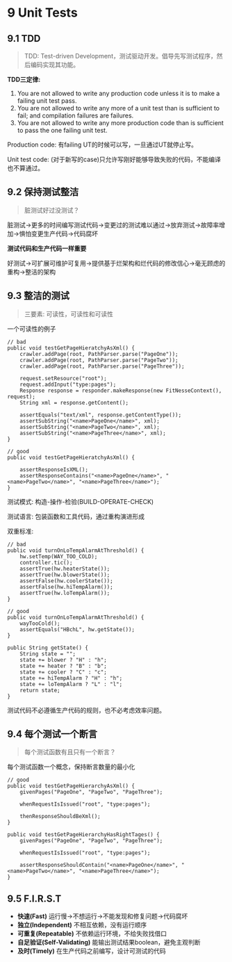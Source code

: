 # 9 Unit Tests

## 9.1 TDD
> TDD: Test-driven Development，测试驱动开发。倡导先写测试程序，然后编码实现其功能。

**TDD三定律:**

1. You are not allowed to write any production code unless it is to make a failing unit test pass.
2. You are not allowed to write any more of a unit test than is sufficient to fail; and compilation failures are failures.
3. You are not allowed to write any more production code than is sufficient to pass the one failing unit test.

Production code: 有failing UT的时候可以写，一旦通过UT就停止写。

Unit test code: (对于新写的case)只允许写刚好能够导致失败的代码，不能编译也不算通过。

## 9.2 保持测试整洁
> 脏测试好过没测试？

脏测试->更多的时间编写测试代码->变更过的测试难以通过->放弃测试->故障率增加->惧怕变更生产代码->代码腐坏

**测试代码和生产代码一样重要**

好测试->可扩展可维护可复用->提供基于烂架构和烂代码的修改信心->毫无顾虑的重构->整洁的架构

## 9.3 整洁的测试
> 三要素: 可读性，可读性和可读性

一个可读性的例子

```
// bad
public void testGetPageHieratchyAsXml() {
    crawler.addPage(root, PathParser.parse("PageOne"));
    crawler.addPage(root, PathParser.parse("PageTwo"));
    crawler.addPage(root, PathParser.parse("PageThree"));
    
    request.setResource("root");
    request.addInput("type:pages");
    Response response = responder.makeResponse(new FitNesseContext(), request);
    String xml = response.getContent();
    
    assertEquals("text/xml", response.getContentType());
    assertSubString("<name>PageOne</name>", xml);
    assertSubString("<name>PageTwo</name>", xml);
    assertSubString("<name>PageThree</name>", xml);
}

// good
public void testGetPageHieratchyAsXml() {
        
    assertResponseIsXML();
    assertResponseContains("<name>PageOne</name>", "<name>PageTwo</name>", "<name>PageThree</name>");
}
```

测试模式: 构造-操作-检验(BUILD-OPERATE-CHECK)

测试语言: 包装函数和工具代码，通过重构演进形成

双重标准: 

```
// bad
public void turnOnLoTempAlarmAtThreshold() {
    hw.setTemp(WAY_TOO_COLD);
    controller.tic();
    assertTrue(hw.heaterState());
    assertTrue(hw.blowerState());
    assertFalse(hw.coolerState());
    assertFalse(hw.hiTempAlarm());
    assertTrue(hw.loTempAlarm());
}

// good
public void turnOnLoTempAlarmAtThreshold() {
    wayTooCold();
    assertEquals("HBchL", hw.getState());
}

public String getState() {
    String state = "";
    state += blower ? "H" : "h";
    state += heater ? "B" : "b";
    state += cooler ? "C" : "c";
    state += hiTempAlarm ? "H" : "h";
    state += loTempAlarm ? "L" : "l";    
    return state;
}
```
测试代码不必遵循生产代码的规则，也不必考虑效率问题。

## 9.4 每个测试一个断言
> 每个测试函数有且只有一个断言？

每个测试函数一个概念，保持断言数量的最小化

```
// good
public void testGetPageHierarchyAsXml() {
    givenPages("PageOne", "PageTwo", "PageThree");
    
    whenRequestIsIssued("root", "type:pages");
    
    thenResponseShouldBeXml();
}

public void testGetPageHierarchyHasRightTages() {
    givenPages("PageOne", "PageTwo", "PageThree");
    
    whenRequestIsIssued("root", "type:pages");
    
    assertResponseShouldContain("<name>PageOne</name>", "<name>PageTwo</name>", "<name>PageThree</name>");
}
```

## 9.5 F.I.R.S.T

* **快速(Fast)** 运行慢->不想运行->不能发现和修复问题->代码腐坏
* **独立(Independent)** 不相互依赖，没有运行顺序
* **可重复(Repeatable)** 不依赖运行环境，不给失败找借口
* **自足验证(Self-Validating)** 能输出测试结果boolean，避免主观判断
* **及时(Timely)** 在生产代码之前编写，设计可测试的代码

